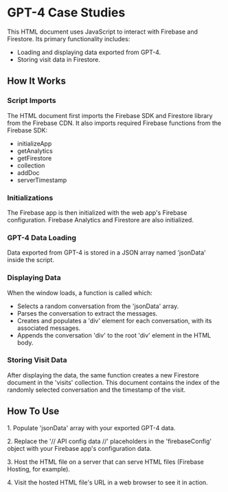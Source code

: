 
<!DOCTYPE html>
<html>

<body>
    <h1>GPT-4 Case Studies</h1>
    <p>This HTML document uses JavaScript to interact with Firebase and Firestore. Its primary functionality includes:</p>
    <ul>
        <li>Loading and displaying data exported from GPT-4.</li>
        <li>Storing visit data in Firestore.</li>
    </ul>
    <h2>How It Works</h2>
    <h3>Script Imports</h3>
    <p>The HTML document first imports the Firebase SDK and Firestore library from the Firebase CDN. It also imports required Firebase functions from the Firebase SDK:</p>
    <ul>
        <li>initializeApp</li>
        <li>getAnalytics</li>
        <li>getFirestore</li>
        <li>collection</li>
        <li>addDoc</li>
        <li>serverTimestamp</li>
    </ul>
    <h3>Initializations</h3>
    <p>The Firebase app is then initialized with the web app's Firebase configuration. Firebase Analytics and Firestore are also initialized.</p>
    <h3>GPT-4 Data Loading</h3>
    <p>Data exported from GPT-4 is stored in a JSON array named 'jsonData' inside the script.</p>
    <h3>Displaying Data</h3>
    <p>When the window loads, a function is called which:</p>
    <ul>
        <li>Selects a random conversation from the 'jsonData' array.</li>
        <li>Parses the conversation to extract the messages.</li>
        <li>Creates and populates a 'div' element for each conversation, with its associated messages.</li>
        <li>Appends the conversation 'div' to the root 'div' element in the HTML body.</li>
    </ul>
    <h3>Storing Visit Data</h3>
    <p>After displaying the data, the same function creates a new Firestore document in the 'visits' collection. This document contains the index of the randomly selected conversation and the timestamp of the visit.</p>
    <h2>How To Use</h2>
    <p>1. Populate 'jsonData' array with your exported GPT-4 data.</p>
    <p>2. Replace the '// API config data //' placeholders in the 'firebaseConfig' object with your Firebase app's configuration data.</p>
    <p>3. Host the HTML file on a server that can serve HTML files (Firebase Hosting, for example).</p>
    <p>4. Visit the hosted HTML file's URL in a web browser to see it in action.</p>
</body>
</html>
